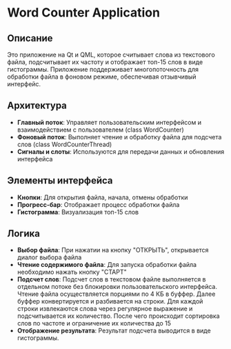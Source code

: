 # Word Counter Application 
## Описание 
Это приложение на Qt и QML, которое считывает слова из текстового файла, подсчитывает их частоту и отображает топ-15 слов в виде гистограммы. 
Приложение поддерживает многопоточность для обработки файла в фоновом режиме, обеспечивая отзывчивый интерфейс.

## Архитектура
- **Главный поток**: Управляет пользовательским интерфейсом и взаимодействием с пользователем (class WordCounter)
- **Фоновый поток**: Выполняет чтение и обработку файла для подсчета слов (class WordCounterThread)
- **Сигналы и слоты**: Используются для передачи данных и обновления интерфейса 

## Элементы интерфейса 
- **Кнопки**: Для открытия файла, начала, отмены обработки
- **Прогресс-бар**: Отображает процесс обработки файла
- **Гистограмма**: Визуализация топ-15 слов

## Логика 
- **Выбор файла**: При нажатии на кнопку "ОТКРЫТЬ", открывается диалог выбора файла
- **Чтение содержимого файла**: Для запуска обработки файла необходимо нажать кнопку "СТАРТ"  
- **Подсчет слов**: Подсчет слов в текстовом файле выполняется в отдельном потоке без блокировки пользовательского интерфейса. Чтение файла осуществляется порциями по 4 КБ в буффер. Далее буффер конвертируется и разбивается на строки. Для каждой строки извлекаются слова через регулярное выражение и подсчитывается их количество. После чего происходит сортировка слов по частоте и ограничение их количества до 15
- **Отображение результата**: Результат подсчета выводится в виде гистограммы.
